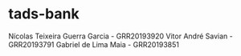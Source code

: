 # tads-bank

Nícolas Teixeira Guerra Garcia - GRR20193920
Vitor André Savian - GRR20193791
Gabriel de Lima Maia - GRR20193851